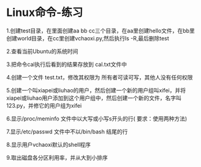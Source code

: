 # Linux命令-练习

1.创建test目录，在里面创建aa bb cc三个目录，在aa里创建hello文件，在bb里创建world目录，在cc里创建vchaoxi.py,然后执行ls -R,最后删除test

2.查看当前Ubuntu的系统时间

3.把命令cal执行后看到的结果存放到 cal.txt文件中

4.创建一个文件 test.txt，修改其权限为 所有者可读可写，其他人没有任何权限

5.创建一个叫xiapei或liuhao的用户，然后创建一个新的用户组叫xifei，并将xiapei或liuhao用户添加到这个用户组中，然后创建一个新的文件，名字叫123.py，并修它的用户组为xifei

6.显示/proc/meminfo 文件中以大写或小写s开头的行( 要求：使用两种方法)

7.显示/etc/passwd 文件中不以/bin/bash 结尾的行

8.显示用户vchaoxi默认的shell程序

9.取出磁盘各分区利用率，并从大到小排序
